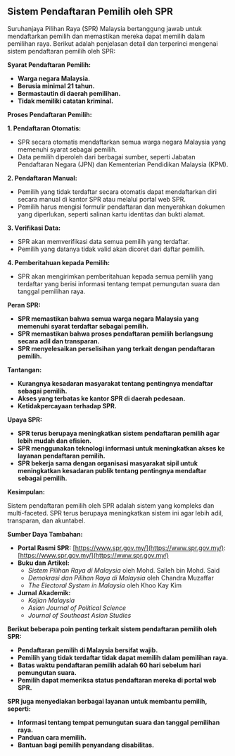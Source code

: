 ## Sistem Pendaftaran Pemilih oleh SPR

Suruhanjaya Pilihan Raya (SPR) Malaysia bertanggung jawab untuk mendaftarkan pemilih dan memastikan mereka dapat memilih dalam pemilihan raya. Berikut adalah penjelasan detail dan terperinci mengenai sistem pendaftaran pemilih oleh SPR:

**Syarat Pendaftaran Pemilih:**

* **Warga negara Malaysia.**
* **Berusia minimal 21 tahun.**
* **Bermastautin di daerah pemilihan.**
* **Tidak memiliki catatan kriminal.**

**Proses Pendaftaran Pemilih:**

**1. Pendaftaran Otomatis:**

* SPR secara otomatis mendaftarkan semua warga negara Malaysia yang memenuhi syarat sebagai pemilih.
* Data pemilih diperoleh dari berbagai sumber, seperti Jabatan Pendaftaran Negara (JPN) dan Kementerian Pendidikan Malaysia (KPM).

**2. Pendaftaran Manual:**

* Pemilih yang tidak terdaftar secara otomatis dapat mendaftarkan diri secara manual di kantor SPR atau melalui portal web SPR.
* Pemilih harus mengisi formulir pendaftaran dan menyerahkan dokumen yang diperlukan, seperti salinan kartu identitas dan bukti alamat.

**3. Verifikasi Data:**

* SPR akan memverifikasi data semua pemilih yang terdaftar.
* Pemilih yang datanya tidak valid akan dicoret dari daftar pemilih.

**4. Pemberitahuan kepada Pemilih:**

* SPR akan mengirimkan pemberitahuan kepada semua pemilih yang terdaftar yang berisi informasi tentang tempat pemungutan suara dan tanggal pemilihan raya.

**Peran SPR:**

* **SPR memastikan bahwa semua warga negara Malaysia yang memenuhi syarat terdaftar sebagai pemilih.**
* **SPR memastikan bahwa proses pendaftaran pemilih berlangsung secara adil dan transparan.**
* **SPR menyelesaikan perselisihan yang terkait dengan pendaftaran pemilih.**

**Tantangan:**

* **Kurangnya kesadaran masyarakat tentang pentingnya mendaftar sebagai pemilih.**
* **Akses yang terbatas ke kantor SPR di daerah pedesaan.**
* **Ketidakpercayaan terhadap SPR.**

**Upaya SPR:**

* **SPR terus berupaya meningkatkan sistem pendaftaran pemilih agar lebih mudah dan efisien.**
* **SPR menggunakan teknologi informasi untuk meningkatkan akses ke layanan pendaftaran pemilih.**
* **SPR bekerja sama dengan organisasi masyarakat sipil untuk meningkatkan kesadaran publik tentang pentingnya mendaftar sebagai pemilih.**

**Kesimpulan:**

Sistem pendaftaran pemilih oleh SPR adalah sistem yang kompleks dan multi-faceted. SPR terus berupaya meningkatkan sistem ini agar lebih adil, transparan, dan akuntabel.

**Sumber Daya Tambahan:**

* **Portal Rasmi SPR:** [https://www.spr.gov.my/](https://www.spr.gov.my/): [https://www.spr.gov.my/](https://www.spr.gov.my/)
* **Buku dan Artikel:**
    * _Sistem Pilihan Raya di Malaysia_ oleh Mohd. Salleh bin Mohd. Said
    * _Demokrasi dan Pilihan Raya di Malaysia_ oleh Chandra Muzaffar
    * _The Electoral System in Malaysia_ oleh Khoo Kay Kim
* **Jurnal Akademik:**
    * _Kajian Malaysia_
    * _Asian Journal of Political Science_
    * _Journal of Southeast Asian Studies_

**Berikut beberapa poin penting terkait sistem pendaftaran pemilih oleh SPR:**

* **Pendaftaran pemilih di Malaysia bersifat wajib.**
* **Pemilih yang tidak terdaftar tidak dapat memilih dalam pemilihan raya.**
* **Batas waktu pendaftaran pemilih adalah 60 hari sebelum hari pemungutan suara.**
* **Pemilih dapat memeriksa status pendaftaran mereka di portal web SPR.**

**SPR juga menyediakan berbagai layanan untuk membantu pemilih, seperti:**

* **Informasi tentang tempat pemungutan suara dan tanggal pemilihan raya.**
* **Panduan cara memilih.**
* **Bantuan bagi pemilih penyandang disabilitas.**
